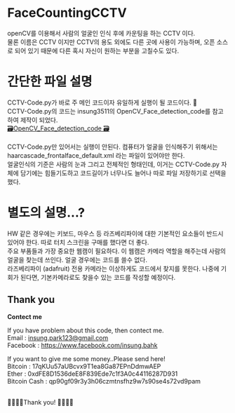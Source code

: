 # FaceCountingCCTV
openCV를 이용해서 사람의 얼굴인 인식 후에 카운팅을 하는 CCTV 이다. </br>
물론 이름은 CCTV 이지만 CCTV의 용도 외에도 다른 곳에 사용이 가능하며, 오픈 소스로 되어 있기 때문에 다른 혹시 자신이 원하는 부분을 고칠수도 있다. </br>

# 간단한 파일 설명 
CCTV-Code.py가 바로 주 메인 코드이자 유일하게 실행이 될 코드이다. 📂 </br>
CCTV-Code.py의 코드는 insung3511의 OpenCV_Face_detection_code를 참고하여 제작이 되었다. </br>
<a href="https://github.com/insung3511/OpenCV_Face_detection_code"> 🗃OpenCV_Face_detection_code 🗃 </a> </br>
</br>
CCTV-Code.py만 있어서는 실행이 안된다. 컴퓨터가 얼굴을 인식해주기 위해서는 haarcascade_frontalface_default.xml 라는 파일이 있어야만 한다.</br>
얼굴인식의 기준은 사람의 눈과 그리고 전체적인 형태인데, 이거는 CCTV-Code.py 자체에 담기에는 힘들기도하고 코드길이가 너무나도 늘어나 따로 파일 저장하기로 선택을 했다.</br>

# 별도의 설명...?
HW 같은 경우에는 키보드, 마우스 등 라즈베리파이에 대한 기본적인 요소들이 반드시 있어야 한다. 따로 터치 스크린을 구매를 했다면 더 좋다. </br>
주요 부품들과 가장 중요한 웹캠이 필요하다. 이 웹캠은 카메라 역할을 해주는데 사람의 얼굴을 찾는데 쓰인다. 얼굴 경우에는 코드를 쓸수 없다. </br>
라즈베리파이 (adafruit) 전용 카메라는 이상하게도 코드에서 찾지를 못한다. 나중에 기회가 된다면, 기본카메라로도 찾을수 있는 코드를 작성할 예정이다. </br> 

## Thank you
**Contect me**

If you have problem about this code, then contect me. </br>
Email : insung.park123@gmail.com  </br>
Facebook : https://www.facebook.com/insung.bahk </br>

If you want to give me some money..Please send here! </br>
Bitcoin : 17qKUu57aUBcvx9T1ea8Ga87EPnDdmwAEP </br>
Ether : 0xdFE8D1536deE8F839Ede7c1f3A0c44116287D931 </br>
Bitcoin Cash : qp90gf09r3y3h06czmtnsfhz9w7s90se4s72vd9pam </br>

</br>
🙇‍♀️👾🤩Thank you! 🤩👾🙇‍♂️
